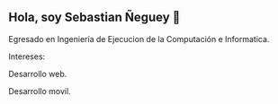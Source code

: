 ## Hola, soy Sebastian Ñeguey 👋

Egresado en Ingeniería de Ejecucion de la Computación e Informatica.


Intereses:

Desarrollo web.

Desarrollo movil.

<!--
**SebastianNeguey/SebastianNeguey** is a ✨ _special_ ✨ repository because its `README.md` (this file) appears on your GitHub profile.

Here are some ideas to get you started:

- 🔭 I’m currently working on ...
- 🌱 I’m currently learning ...
- 👯 I’m looking to collaborate on ...
- 🤔 I’m looking for help with ...
- 💬 Ask me about ...
- 📫 How to reach me: ...
- 😄 Pronouns: ...
- ⚡ Fun fact: ...
-->
